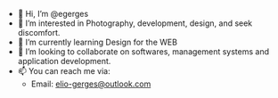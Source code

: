 - 👋 Hi, I’m @egerges
- 👀 I’m interested in Photography, development, design, and seek discomfort.
- 🌱 I’m currently learning Design for the WEB
- 💞️ I’m looking to collaborate on softwares, management systems and application development.
- 📫 You can reach me via:
  - Email: elio-gerges@outlook.com

<!---
egerges/egerges is a ✨ special ✨ repository because its `README.md` (this file) appears on your GitHub profile.
You can click the Preview link to take a look at your changes.
--->
